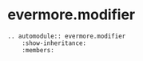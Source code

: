 # evermore.modifier

```{eval-rst}
.. automodule:: evermore.modifier
    :show-inheritance:
    :members:
```

